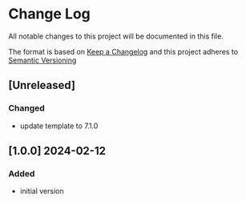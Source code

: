 # Change Log

All notable changes to this project will be documented in this file.

The format is based on [Keep a Changelog](http://keepachangelog.com/) and this project adheres to [Semantic Versioning](https://semver.org/)


## [Unreleased]

### Changed

- update template to 7.1.0


## [1.0.0] 2024-02-12

### Added

- initial version

